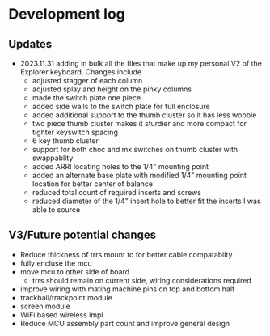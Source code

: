 # Development log

## Updates

- 2023.11.31 adding in bulk all the files that make up my personal V2 of the Explorer keyboard. Changes include 
    - adjusted stagger of each column
    - adjusted splay and height on the pinky columns
    - made the switch plate one piece 
    - added side walls to the switch plate for full enclosure
    - added additional support to the thumb cluster so it has less wobble
    - two piece thumb cluster makes it sturdier and more compact for tighter keyswitch spacing 
    - 6 key thumb cluster
    - support for both choc and mx switches on thumb cluster with swappablity
    - added ARRI locating holes to the 1/4" mounting point
    - added an alternate base plate with modified 1/4" mounting point location for better center of balance
    - reduced total count of required inserts and screws 
    - reduced diameter of the 1/4" insert hole to better fit the inserts I was able to source


## V3/Future potential changes  

- Reduce thickness of trrs mount to for better cable compatabilty 
- fully encluse the mcu 
- move mcu to other side of board
    - trrs should remain on current side, wiring considerations required 
- improve wiring with mating machine pins on top and bottom half
- trackball/trackpoint module
- screen module 
- WiFi based wireless impl
- Reduce MCU assembly part count and improve general design
